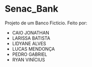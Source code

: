 # Senac_Bank

Projeto de um Banco Ficticio.
Feito por:
  - CAIO JONATHAN
  - LARISSA BATISTA
  - LIDYANE ALVES
  - LUCAS MENDONÇA
  - PEDRO GABRIEL
  - RYAN VINÍCIUS
